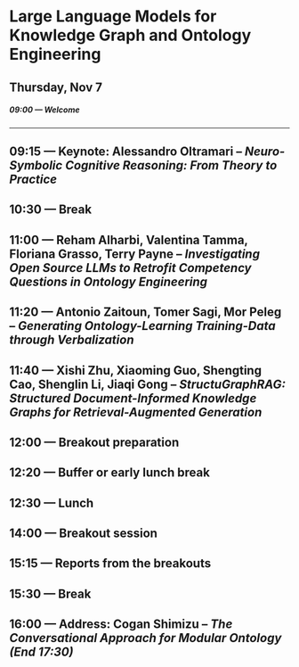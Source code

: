 
# Large Language Models for Knowledge Graph and Ontology Engineering
## Thursday, Nov 7

##### **09:00** — Welcome 
---
**09:15** — Keynote: Alessandro Oltramari – *Neuro-Symbolic Cognitive 
Reasoning: From Theory to Practice* 
--- 
**10:30** — Break 
---
**11:00** — Reham Alharbi, Valentina Tamma, Floriana Grasso, Terry Payne – *Investigating Open Source LLMs to Retrofit Competency Questions in Ontology Engineering* 
--- 
**11:20** — Antonio Zaitoun, Tomer Sagi, Mor Peleg – *Generating Ontology-Learning Training-Data through Verbalization* 
--- 
**11:40** — Xishi Zhu, Xiaoming Guo, Shengting Cao, Shenglin Li, Jiaqi Gong – *StructuGraphRAG: Structured Document-Informed Knowledge Graphs for Retrieval-Augmented Generation* 
--- 
**12:00** — Breakout preparation
---
**12:20** — Buffer or early lunch break 
---
**12:30** — Lunch 
---
**14:00** — Breakout session 
---
**15:15** — Reports from the breakouts
---
**15:30** — Break
---
**16:00** — Address: Cogan Shimizu – *The Conversational Approach for Modular Ontology*  
*(End 17:30)* 
---